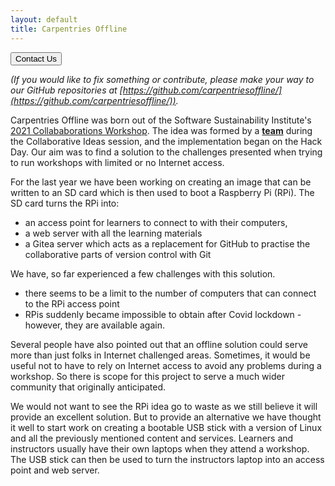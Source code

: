 ```yaml
---
layout: default
title: Carpentries Offline
---
```


<button onclick="window.location.href='/contactus'" class="button button4">Contact Us</button>

*(If you would like to fix something or contribute, please make your way to our GitHub repositories at [https://github.com/carpentriesoffline/](https://github.com/carpentriesoffline/)).*

Carpentries Offline was born out of the Software Sustainability Institute's [2021 Collababorations Workshop](https://www.software.ac.uk/cw21?_ga=2.230971867.593926244.1617037201-1031762173.1614775769). The idea was formed by a **[team](originalteam)** during the Collaborative Ideas session, and the implementation began on the Hack Day. Our aim was to find a solution to the challenges presented when trying to run workshops with limited or no Internet access.

For the last year we have been working on creating an image that can be written to an SD card which is then used to boot a Raspberry Pi (RPi). The SD card turns the RPi into:

- an access point for learners to connect to with their computers, 
- a web server with all the learning materials
- a Gitea server which acts as a replacement for GitHub to practise the collaborative parts of version control with Git

We have, so far experienced a few challenges with this solution.
- there seems to be a limit to the number of computers that can connect to the RPi access point
- RPis suddenly became impossible to obtain after Covid lockdown - however, they are available again.

Several people have also pointed out that an offline solution could serve more than just folks in Internet challenged areas. Sometimes, it would be useful not to have to rely on Internet access to avoid any problems during a workshop. So there is scope for this project to serve a much wider community that originally anticipated.

We would not want to see the RPi idea go to waste as we still believe it will provide an excellent solution. But to provide an alternative we have thought it well to start work on creating a bootable USB stick with a version of Linux and all the previously mentioned content and services. Learners and instructors usually have their own laptops when they attend a workshop. The USB stick can then be used to turn the instructors laptop into an access point and web server.

